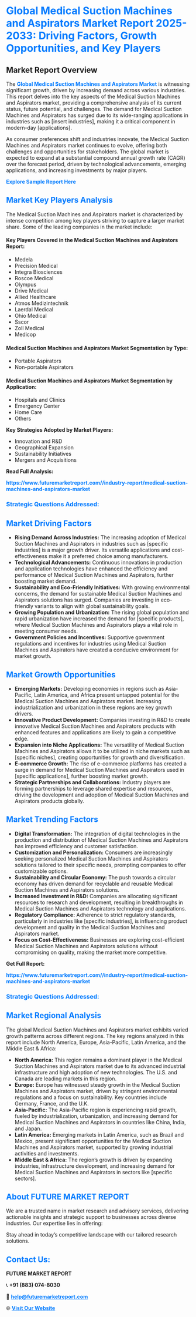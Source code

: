<h1 style="color: #007BFF;">Global Medical Suction Machines and Aspirators Market Report 2025-2033: Driving Factors, Growth Opportunities, and Key Players</h1>

<section id="overview">
<h2>Market Report Overview</h2>
<p>The <a href="https://www.futuremarketreport.com//industry-report/medical-suction-machines-and-aspirators-market" style="color: #007BFF; text-decoration: none;"><strong>Global Medical Suction Machines and Aspirators Market</strong></a> is witnessing significant growth, driven by increasing demand across various industries. This report delves into the key aspects of the Medical Suction Machines and Aspirators market, providing a comprehensive analysis of its current status, future potential, and challenges. The demand for Medical Suction Machines and Aspirators has surged due to its wide-ranging applications in industries such as [insert industries], making it a critical component in modern-day [applications].</p>
<p>As consumer preferences shift and industries innovate, the Medical Suction Machines and Aspirators market continues to evolve, offering both challenges and opportunities for stakeholders. The global market is expected to expand at a substantial compound annual growth rate (CAGR) over the forecast period, driven by technological advancements, emerging applications, and increasing investments by major players.</p>
</section>

<section id="overview">
<p><a href="https://www.futuremarketreport.com//request-sample/reportId=78274" style="color: #007BFF; text-decoration: none;"><strong>Explore Sample Report Here</strong></a></p>
</section>

<section id="key-players">
<h2 style="color: #007BFF;">Market Key Players Analysis</h2>
<p>The Medical Suction Machines and Aspirators market is characterized by intense competition among key players striving to capture a larger market share. Some of the leading companies in the market include:</p>
<h4>Key Players Covered in the Medical Suction Machines and Aspirators Report:</h4>
<ul><li>Medela</li><li>Precision Medical</li><li>Integra Biosciences</li><li>Roscoe Medical</li><li>Olympus</li><li>Drive Medical</li><li>Allied Healthcare</li><li>Atmos Medizintechnik</li><li>Laerdal Medical</li><li>Ohio Medical</li><li>Sscor</li><li>Zoll Medical</li><li>Medicop</li></ul>
<h4>Medical Suction Machines and Aspirators Market Segmentation by Type:</h4>
<ul><li>Portable Aspirators</li><li>Non-portable Aspirators</li></ul>

<h4>Medical Suction Machines and Aspirators Market Segmentation by Application:</h4>
<ul><li>Hospitals and Clinics</li><li>Emergency Center</li><li>Home Care</li><li>Others</li></ul>
<p><strong>Key Strategies Adopted by Market Players:</strong></p>
<ul>
<li>Innovation and R&D</li>
<li>Geographical Expansion</li>
<li>Sustainability Initiatives</li>
<li>Mergers and Acquisitions</li>
</ul>
</section>

<section>
<p><strong>Read Full Analysis: </strong></p><a href="https://www.futuremarketreport.com//industry-report/medical-suction-machines-and-aspirators-market" style="color: #007BFF; text-decoration: none;"><strong>https://www.futuremarketreport.com//industry-report/medical-suction-machines-and-aspirators-market</strong></a>
<h3 style="color: #007BFF;">Strategic Questions Addressed:</h3>
</section>

<section id="driving-factors">
<h2 style="color: #007BFF;">Market Driving Factors</h2>
<ul>
<li><strong>Rising Demand Across Industries:</strong> The increasing adoption of Medical Suction Machines and Aspirators in industries such as [specific industries] is a major growth driver. Its versatile applications and cost-effectiveness make it a preferred choice among manufacturers.</li>
<li><strong>Technological Advancements:</strong> Continuous innovations in production and application technologies have enhanced the efficiency and performance of Medical Suction Machines and Aspirators, further boosting market demand.</li>
<li><strong>Sustainability and Eco-Friendly Initiatives:</strong> With growing environmental concerns, the demand for sustainable Medical Suction Machines and Aspirators solutions has surged. Companies are investing in eco-friendly variants to align with global sustainability goals.</li>
<li><strong>Growing Population and Urbanization:</strong> The rising global population and rapid urbanization have increased the demand for [specific products], where Medical Suction Machines and Aspirators plays a vital role in meeting consumer needs.</li>
<li><strong>Government Policies and Incentives:</strong> Supportive government regulations and incentives for industries using Medical Suction Machines and Aspirators have created a conducive environment for market growth.</li>
</ul>
</section>

<section id="growth-opportunities">
<h2 style="color: #007BFF;">Market Growth Opportunities</h2>
<ul>
<li><strong>Emerging Markets:</strong> Developing economies in regions such as Asia-Pacific, Latin America, and Africa present untapped potential for the Medical Suction Machines and Aspirators market. Increasing industrialization and urbanization in these regions are key growth drivers.</li>
<li><strong>Innovative Product Development:</strong> Companies investing in R&D to create innovative Medical Suction Machines and Aspirators products with enhanced features and applications are likely to gain a competitive edge.</li>
<li><strong>Expansion into Niche Applications:</strong> The versatility of Medical Suction Machines and Aspirators allows it to be utilized in niche markets such as [specific niches], creating opportunities for growth and diversification.</li>
<li><strong>E-commerce Growth:</strong> The rise of e-commerce platforms has created a surge in demand for Medical Suction Machines and Aspirators used in [specific applications], further boosting market growth.</li>
<li><strong>Strategic Partnerships and Collaborations:</strong> Industry players are forming partnerships to leverage shared expertise and resources, driving the development and adoption of Medical Suction Machines and Aspirators products globally.</li>
</ul>
</section>

<section id="trending-factors">
<h2 style="color: #007BFF;">Market Trending Factors</h2>
<ul>
<li><strong>Digital Transformation:</strong> The integration of digital technologies in the production and distribution of Medical Suction Machines and Aspirators has improved efficiency and customer satisfaction.</li>
<li><strong>Customization and Personalization:</strong> Consumers are increasingly seeking personalized Medical Suction Machines and Aspirators solutions tailored to their specific needs, prompting companies to offer customizable options.</li>
<li><strong>Sustainability and Circular Economy:</strong> The push towards a circular economy has driven demand for recyclable and reusable Medical Suction Machines and Aspirators solutions.</li>
<li><strong>Increased Investment in R&D:</strong> Companies are allocating significant resources to research and development, resulting in breakthroughs in Medical Suction Machines and Aspirators technology and applications.</li>
<li><strong>Regulatory Compliance:</strong> Adherence to strict regulatory standards, particularly in industries like [specific industries], is influencing product development and quality in the Medical Suction Machines and Aspirators market.</li>
<li><strong>Focus on Cost-Effectiveness:</strong> Businesses are exploring cost-efficient Medical Suction Machines and Aspirators solutions without compromising on quality, making the market more competitive.</li>
</ul>
</section>

<section>
<p><strong>Get Full Report: </strong></p><a href="https://www.futuremarketreport.com//industry-report/medical-suction-machines-and-aspirators-market" style="color: #007BFF; text-decoration: none;"><strong>https://www.futuremarketreport.com//industry-report/medical-suction-machines-and-aspirators-market</strong></a>
<h3 style="color: #007BFF;">Strategic Questions Addressed:</h3>
</section>


<section id="regional-analysis">
<h2 style="color: #007BFF;">Market Regional Analysis</h2>
<p>The global Medical Suction Machines and Aspirators market exhibits varied growth patterns across different regions. The key regions analyzed in this report include North America, Europe, Asia-Pacific, Latin America, and the Middle East & Africa:</p>
<ul>
<li><strong>North America:</strong> This region remains a dominant player in the Medical Suction Machines and Aspirators market due to its advanced industrial infrastructure and high adoption of new technologies. The U.S. and Canada are leading markets in this region.</li>
<li><strong>Europe:</strong> Europe has witnessed steady growth in the Medical Suction Machines and Aspirators market, driven by stringent environmental regulations and a focus on sustainability. Key countries include Germany, France, and the U.K.</li>
<li><strong>Asia-Pacific:</strong> The Asia-Pacific region is experiencing rapid growth, fueled by industrialization, urbanization, and increasing demand for Medical Suction Machines and Aspirators in countries like China, India, and Japan.</li>
<li><strong>Latin America:</strong> Emerging markets in Latin America, such as Brazil and Mexico, present significant opportunities for the Medical Suction Machines and Aspirators market, supported by growing industrial activities and investments.</li>
<li><strong>Middle East & Africa:</strong> The region’s growth is driven by expanding industries, infrastructure development, and increasing demand for Medical Suction Machines and Aspirators in sectors like [specific sectors].</li>
</ul>
</section>

<footer>
<h2 style="color: #007BFF;">About FUTURE MARKET REPORT</h2>
<p>We are a trusted name in market research and advisory services, delivering actionable insights and strategic support to businesses across diverse industries. Our expertise lies in offering:</p>

<p>Stay ahead in today’s competitive landscape with our tailored research solutions.</p>

<h2 style="color: #007BFF;">Contact Us:</h2>
<p><strong>FUTURE MARKET REPORT</strong></p>
<p>📞 <strong>+91 (883) 074-8030</strong></p>
<p>📧 <strong><a href="mailto:help@futuremarketreport.com" style="color: #007BFF;">help@futuremarketreport.com</a></strong></p>
<p>🌐 <strong><a href="https://www.futuremarketreport.com/" style="color: #007BFF;">Visit Our Website</a></strong></p>
</footer>